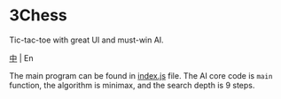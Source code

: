 # 3Chess
Tic-tac-toe with great UI and must-win AI.

[中](README.md) | En

The main program can be found in [index.js](index.js) file. The AI core code is `main` function, the algorithm is minimax, and the search depth is 9 steps.

